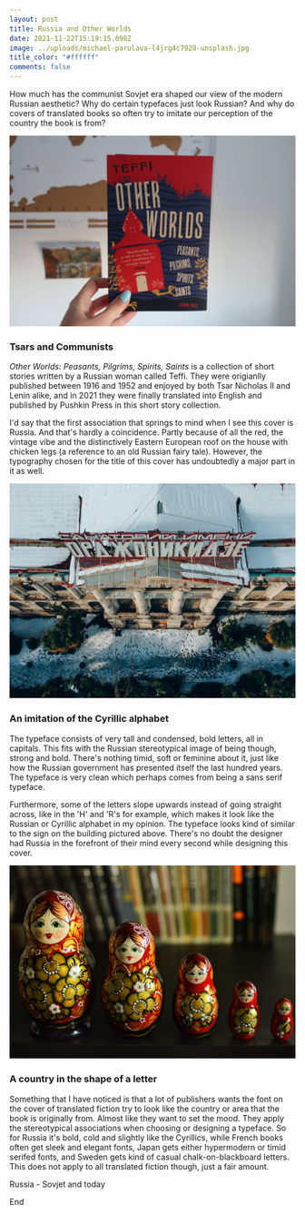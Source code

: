 ```yaml
---
layout: post
title: Russia and Other Worlds
date: 2021-11-22T15:19:15.098Z
image: ../uploads/michael-parulava-l4jrg4c7928-unsplash.jpg
title_color: "#ffffff"
comments: false
---
```

How much has the communist Sovjet era shaped our view of the modern Russian aesthetic? Why do certain typefaces just look Russian? And why do covers of translated books so often try to imitate our perception of the country the book is from? 

![](../uploads/20211122171309_img_3211.jpg "Other Worlds: Peasants, Pilgrims, Spirits, Saints by Teffi")

### Tsars and Communists

*Other Worlds: Peasants, Pilgrims, Spirits, Saints* is a collection of short stories written by a Russian woman called Teffi. They were origianlly published between 1916 and 1952 and enjoyed by both Tsar Nicholas II and Lenin alike, and in 2021 they were finally translated into English and published by Pushkin Press in this short story collection. 

I'd say that the first association that springs to mind when I see this cover is Russia. And that's hardly a coincidence. Partly because of all the red, the vintage vibe and the distinctively Eastern European roof on the house with chicken legs (a reference to an old Russian fairy tale). However, the typography chosen for the title of this cover has undoubtedly a major part in it as well. 

![](../uploads/stacey-zinoveva-lrvdekcwofa-unsplash.jpg "Photo by Stacey Zinov, Unsplash")

### An imitation of the Cyrillic alphabet

The typeface consists of very tall and condensed, bold letters, all in capitals. This fits with the Russian stereotypical image of being though, strong and bold. There's nothing timid, soft or feminine about it, just like how the Russian government has presented itself the last hundred years. The typeface is very clean which perhaps comes from being a sans serif typeface. 

Furthermore, some of the letters slope upwards instead of going straight across, like in the 'H' and 'R's for example, which makes it look like the Russian or Cyrillic alphabet in my opinion. The typeface looks kind of similar to the sign on the building pictured above. There's no doubt the designer had Russia in the forefront of their mind every second while designing this cover. 

![](../uploads/julia-kadel-ymulswibc3i-unsplash.jpg "Photo by Julia Kadel on Unsplash")

### A country in the shape of a letter

Something that I have noticed is that a lot of publishers wants the font on the cover of translated fiction try to look like the country or area that the book is originally from. Almost like they want to set the mood. They apply the stereotypical associations when choosing or designing a typeface. So for Russia it's bold, cold and slightly like the Cyrillics, while French books often get sleek and elegant fonts, Japan gets either hypermodern or timid serifed fonts, and Sweden gets kind of casual chalk-on-blackboard letters. This does not apply to all translated fiction though, just a fair amount.  

Russia - Sovjet and today

End